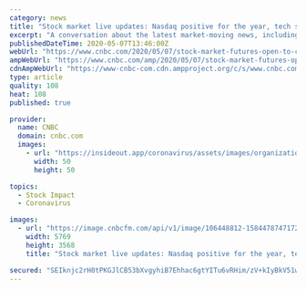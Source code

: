 ```yaml
---
category: news
title: "Stock market live updates: Nasdaq positive for the year, tech strength continues, Dow jumps 300"
excerpt: "A conversation about the latest market-moving news, including a surge in oil prices and the latest unemployment data."
publishedDateTime: 2020-05-07T13:46:00Z
webUrl: "https://www.cnbc.com/2020/05/07/stock-market-futures-open-to-close-news.html"
ampWebUrl: "https://www.cnbc.com/amp/2020/05/07/stock-market-futures-open-to-close-news.html"
cdnAmpWebUrl: "https://www-cnbc-com.cdn.ampproject.org/c/s/www.cnbc.com/amp/2020/05/07/stock-market-futures-open-to-close-news.html"
type: article
quality: 108
heat: 108
published: true

provider:
  name: CNBC
  domain: cnbc.com
  images:
    - url: "https://insideout.app/coronavirus/assets/images/organizations/cnbc.com-50x50.jpg"
      width: 50
      height: 50

topics:
  - Stock Impact
  - Coronavirus

images:
  - url: "https://image.cnbcfm.com/api/v1/image/106448812-1584478747172gettyimages-1207534722.jpeg?v=1588849690"
    width: 5769
    height: 3568
    title: "Stock market live updates: Nasdaq positive for the year, tech strength continues, Dow jumps 300"

secured: "SEIknjc2rH0tPKGJlCB53bXvgyhiB7Ehhac6gtYITu6vRHim/zV+kIyBkV51w1sy7UcjfDRoZncYgGpT09SR4z1P96m19AizlEuQi2PHb/a4u2VINtfek0n1wNjJvIu1DYTRY7t1Xy3X0pqH/Mxtwzpz8Qz5rAPs+V4dDl8kV+Mc8RDCaZo1I6DHhWOauXJ4a1UjTgMbo5+/KQZUOabGQokhaKQjb6efrfmL8a4Lb2fcn9q4H3EC2NS8Wf3VFH5kYdZ54m3gWoWFpYuwOXXWOCZceL/K9elybqjSVa4tOB1WAdP0/7Qw/Dumonnna0bseV3j2iKwQhQnIELanNaqyoDyp1H/6WeS2UlJ9XcDvUMR6BGIq0hO8yXD4g3+i9XtcLlicUnUH+Pi4K0URIG/bXuL/MxBwZ5MHxrAfcpo0xyUDzQDkPUTvENFUaaLxbTzCDcYrws0e27JTc/CRtZnN8fMjhzp9D6TiFcOM4u6axU=;mYCIgmjSRAwdnw6p/F32eg=="
---
```


